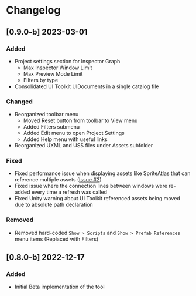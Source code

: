 # Changelog

## [0.9.0-b] 2023-03-01

### Added
- Project settings section for Inspector Graph
  - Max Inspector Window Limit
  - Max Preview Mode Limit
  - Filters by type
- Consolidated UI Toolkit UIDocuments in a single catalog file

### Changed
- Reorganized toolbar menu
  - Moved Reset button from toolbar to View menu
  - Added Filters submenu
  - Added Edit menu to open Project Settings
  - Added Help menu with useful links
- Reorganized UXML and USS files under Assets subfolder

### Fixed
- Fixed performance issue when displaying assets like SpriteAtlas that can reference multiple assets ([Issue #2](https://github.com/giantparticlegames/InspectorGraph/issues/2))
- Fixed issue where the connection lines between windows were re-added every time a refresh was called
- Fixed Unity warning about UI Toolkit referenced assets being moved due to absolute path declaration

### Removed
- Removed hard-coded `Show > Scripts` and `Show > Prefab References` menu items (Replaced with Filters)



## [0.8.0-b] 2022-12-17

### Added
- Initial Beta implementation of the tool
